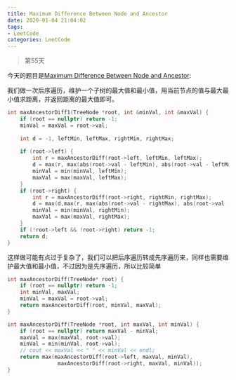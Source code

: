 ```yaml
---
title: Maximum Difference Between Node and Ancestor
date: 2020-01-04 21:04:02
tags:
- LeetCode
categories: LeetCode
---
```


> 第55天

今天的题目是[Maximum Difference Between Node and Ancestor](https://leetcode.com/problems/maximum-difference-between-node-and-ancestor/):

我们做一次后序遍历，维护一个子树的最大值和最小值，用当前节点的值与最大最小值求距离，并返回距离的最大值即可。

```c++
int maxAncestorDiff1(TreeNode *root, int &minVal, int &maxVal) {
    if (root == nullptr) return -1;
    minVal = maxVal = root->val;
    
    int d = -1, leftMin, leftMax, rightMin, rightMax;
    
    if (root->left) {
        int r = maxAncestorDiff(root->left, leftMin, leftMax);
        d = max(r, max(abs(root->val - leftMin), abs(root->val - leftMax)));
        minVal = min(minVal, leftMin);
        maxVal = max(maxVal, leftMax);
    }
    if (root->right) {
        int r = maxAncestorDiff(root->right, rightMin, rightMax);
        d = max(d,max(r, max(abs(root->val - rightMax), abs(root->val - rightMin))));
        minVal = min(minVal, rightMin);
        maxVal = max(maxVal, rightMax);
    }
    if (!root->left && !root->right) return -1;
    return d;
}
```

这样做可能有点过于复杂了，我们可以把后序遍历转成先序遍历来，同样也需要维护最大值和最小值，不过因为是先序遍历，所以比较简单

```c++
int maxAncestorDiff(TreeNode* root) {
    if (root == nullptr) return -1;
    int minVal, maxVal;
    minVal = maxVal = root->val;
    return maxAncestorDiff(root, minVal, maxVal);
}

int maxAncestorDiff(TreeNode *root, int maxVal, int minVal) {
    if (root == nullptr) return maxVal - minVal;
    maxVal = max(maxVal, root->val);
    minVal = min(minVal, root->val);
    // cout << maxVal << " " << minVal << endl;
    return max(maxAncestorDiff(root->left, maxVal, minVal),
                maxAncestorDiff(root->right, maxVal, minVal));
}
```